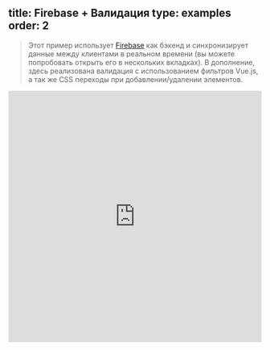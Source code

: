 title: Firebase + Валидация
type: examples
order: 2
---
> Этот пример использует [Firebase](https://www.firebase.com/) как бэкенд и синхронизирует данные между клиентами в реальном времени (вы можете попробовать открыть его в нескольких вкладках). В дополнение, здесь реализована валидация с использованием фильтров Vue.js, а так же CSS переходы при добавлении/удалении элементов.

<iframe width="100%" height="500" src="http://jsfiddle.net/yyx990803/2ok0hp6c/embedded/result,html,js,css" allowfullscreen="allowfullscreen" frameborder="0"></iframe>
